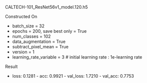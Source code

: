 CALTECH-101_ResNet56v1_model.120.h5

Constructed On
 * batch_size = 32  
 * epochs = 200, save best only = True  
 * num_classes = 102  
 * data_augmentation = True  
 * subtract_pixel_mean = True  
 * version = 1  
 * learning_rate_variable = 3 # initial learning rate : 1e-learning rate

Result 
  * loss: 0.1281 - acc: 0.9921 - val_loss: 1.7210 - val_acc: 0.7753
